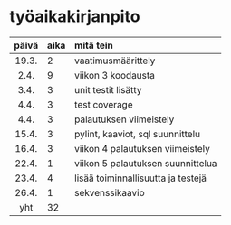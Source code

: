 # työaikakirjanpito

| päivä | aika | mitä tein  |
| :----:|:-----| :-----|
| 19.3. | 2    | vaatimusmäärittely |
|  2.4. | 9    | viikon 3 koodausta |
|  3.4. | 3    | unit testit lisätty |
|  4.4. | 3    | test coverage |
|  4.4. | 3    | palautuksen viimeistely |
| 15.4. | 3    | pylint, kaaviot, sql suunnittelu |
| 16.4. | 3    | viikon 4 palautuksen viimeistely |
| 22.4. | 1    | viikon 5 palautuksen suunnittelua |
| 23.4. | 4    | lisää toiminnallisuutta ja testejä |
| 26.4. | 1    | sekvenssikaavio |
|  yht  | 32    |  |
